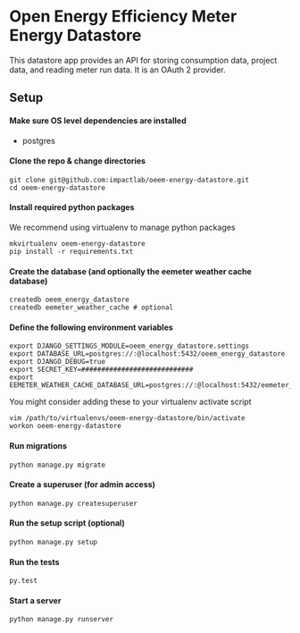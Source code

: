 Open Energy Efficiency Meter Energy Datastore
=============================================

This datastore app provides an API for storing consumption data, project data,
and reading meter run data. It is an OAuth 2 provider.

Setup
-----

#### Make sure OS level dependencies are installed

- postgres

#### Clone the repo & change directories

    git clone git@github.com:impactlab/oeem-energy-datastore.git
    cd oeem-energy-datastore

#### Install required python packages

We recommend using virtualenv to manage python packages

    mkvirtualenv oeem-energy-datastore
    pip install -r requirements.txt

#### Create the database (and optionally the eemeter weather cache database)

    createdb oeem_energy_datastore
    createdb eemeter_weather_cache # optional

#### Define the following environment variables

    export DJANGO_SETTINGS_MODULE=oeem_energy_datastore.settings
    export DATABASE_URL=postgres://:@localhost:5432/oeem_energy_datastore
    export DJANGO_DEBUG=true
    export SECRET_KEY=############################
    export EEMETER_WEATHER_CACHE_DATABASE_URL=postgres://:@localhost:5432/eemeter_weather_cache

You might consider adding these to your virtualenv activate script

    vim /path/to/virtualenvs/oeem-energy-datastore/bin/activate
    workon oeem-energy-datastore

#### Run migrations

    python manage.py migrate

#### Create a superuser (for admin access)

    python manage.py createsuperuser

#### Run the setup script (optional)

    python manage.py setup

#### Run the tests

    py.test

#### Start a server

    python manage.py runserver

